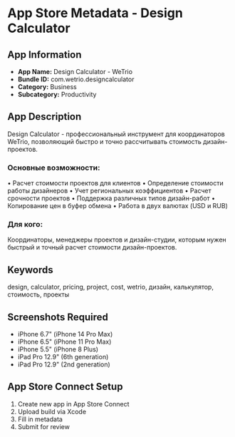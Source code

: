 # App Store Metadata - Design Calculator

## App Information
- **App Name:** Design Calculator - WeTrio
- **Bundle ID:** com.wetrio.designcalculator
- **Category:** Business
- **Subcategory:** Productivity

## App Description
Design Calculator - профессиональный инструмент для координаторов WeTrio, позволяющий быстро и точно рассчитывать стоимость дизайн-проектов.

### Основные возможности:
• Расчет стоимости проектов для клиентов
• Определение стоимости работы дизайнеров
• Учет региональных коэффициентов
• Расчет срочности проектов
• Поддержка различных типов дизайн-работ
• Копирование цен в буфер обмена
• Работа в двух валютах (USD и RUB)

### Для кого:
Координаторы, менеджеры проектов и дизайн-студии, которым нужен быстрый и точный расчет стоимости дизайн-проектов.

## Keywords
design, calculator, pricing, project, cost, wetrio, дизайн, калькулятор, стоимость, проекты

## Screenshots Required
- iPhone 6.7" (iPhone 14 Pro Max)
- iPhone 6.5" (iPhone 11 Pro Max)
- iPhone 5.5" (iPhone 8 Plus)
- iPad Pro 12.9" (6th generation)
- iPad Pro 12.9" (2nd generation)

## App Store Connect Setup
1. Create new app in App Store Connect
2. Upload build via Xcode
3. Fill in metadata
4. Submit for review

